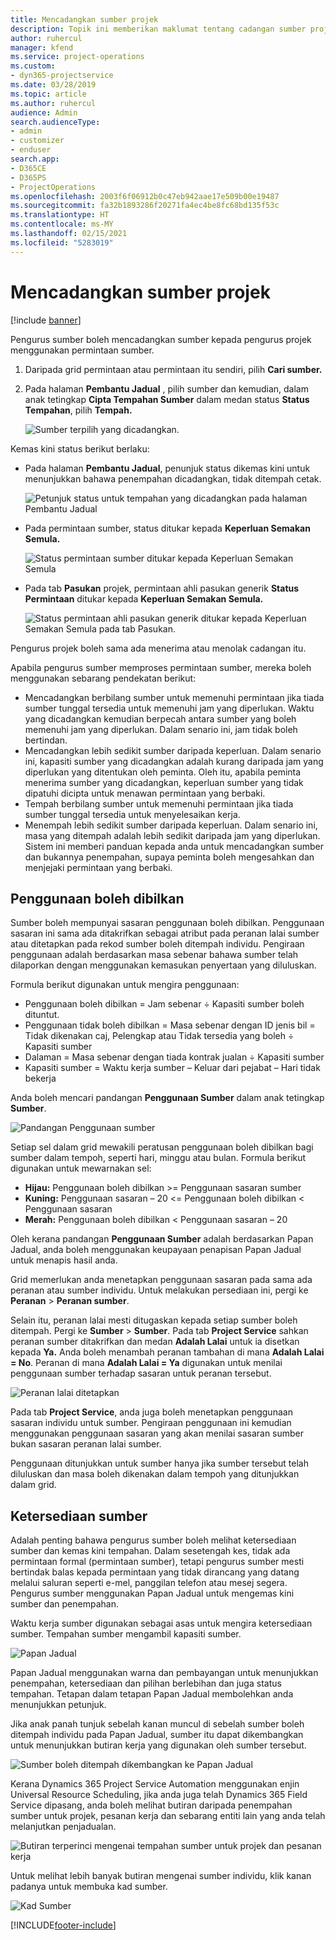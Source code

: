 ```yaml
---
title: Mencadangkan sumber projek
description: Topik ini memberikan maklumat tentang cadangan sumber projek.
author: ruhercul
manager: kfend
ms.service: project-operations
ms.custom:
- dyn365-projectservice
ms.date: 03/28/2019
ms.topic: article
ms.author: ruhercul
audience: Admin
search.audienceType:
- admin
- customizer
- enduser
search.app:
- D365CE
- D365PS
- ProjectOperations
ms.openlocfilehash: 2003f6f06912b0c47eb942aae17e509b00e19487
ms.sourcegitcommit: fa32b1893286f20271fa4ec4be8fc68bd135f53c
ms.translationtype: HT
ms.contentlocale: ms-MY
ms.lasthandoff: 02/15/2021
ms.locfileid: "5283019"
---
```

# <a name="propose-project-resources"></a>Mencadangkan sumber projek

[!include [banner](../includes/psa-now-project-operations.md)]

Pengurus sumber boleh mencadangkan sumber kepada pengurus projek menggunakan permintaan sumber.

1. Daripada grid permintaan atau permintaan itu sendiri, pilih **Cari sumber.**
2. Pada halaman **Pembantu Jadual** , pilih sumber dan kemudian, dalam anak tetingkap **Cipta Tempahan Sumber** dalam medan status **Status Tempahan**, pilih **Tempah.**

    ![Sumber terpilih yang dicadangkan.](media/Resource-Management-image62.png)

Kemas kini status berikut berlaku:

- Pada halaman **Pembantu Jadual**, penunjuk status dikemas kini untuk menunjukkan bahawa penempahan dicadangkan, tidak ditempah cetak.

    ![Petunjuk status untuk tempahan yang dicadangkan pada halaman Pembantu Jadual](media/Resource-Management-image63.png)

- Pada permintaan sumber, status ditukar kepada **Keperluan Semakan Semula.**

    ![Status permintaan sumber ditukar kepada Keperluan Semakan Semula](media/Resource-Management-image64.png)

- Pada tab **Pasukan** projek, permintaan ahli pasukan generik **Status Permintaan** ditukar kepada **Keperluan Semakan Semula.**

    ![Status permintaan ahli pasukan generik ditukar kepada Keperluan Semakan Semula pada tab Pasukan.](media/Resource-Management-image48.png)

Pengurus projek boleh sama ada menerima atau menolak cadangan itu.

Apabila pengurus sumber memproses permintaan sumber, mereka boleh menggunakan sebarang pendekatan berikut:

- Mencadangkan berbilang sumber untuk memenuhi permintaan jika tiada sumber tunggal tersedia untuk memenuhi jam yang diperlukan. Waktu yang dicadangkan kemudian berpecah antara sumber yang boleh memenuhi jam yang diperlukan. Dalam senario ini, jam tidak boleh bertindan.
- Mencadangkan lebih sedikit sumber daripada keperluan. Dalam senario ini, kapasiti sumber yang dicadangkan adalah kurang daripada jam yang diperlukan yang ditentukan oleh peminta. Oleh itu, apabila peminta menerima sumber yang dicadangkan, keperluan sumber yang tidak dipatuhi dicipta untuk menawan permintaan yang berbaki.
- Tempah berbilang sumber untuk memenuhi permintaan jika tiada sumber tunggal tersedia untuk menyelesaikan kerja.
- Menempah lebih sedikit sumber daripada keperluan. Dalam senario ini, masa yang ditempah adalah lebih sedikit daripada jam yang diperlukan. Sistem ini memberi panduan kepada anda untuk mencadangkan sumber dan bukannya penempahan, supaya peminta boleh mengesahkan dan menjejaki permintaan yang berbaki.

## <a name="billable-utilization"></a>Penggunaan boleh dibilkan

Sumber boleh mempunyai sasaran penggunaan boleh dibilkan. Penggunaan sasaran ini sama ada ditakrifkan sebagai atribut pada peranan lalai sumber atau ditetapkan pada rekod sumber boleh ditempah individu. Pengiraan penggunaan adalah berdasarkan masa sebenar bahawa sumber telah dilaporkan dengan menggunakan kemasukan penyertaan yang diluluskan.

Formula berikut digunakan untuk mengira penggunaan:

- Penggunaan boleh dibilkan = Jam sebenar ÷ Kapasiti sumber boleh dituntut.
- Penggunaan tidak boleh dibilkan = Masa sebenar dengan ID jenis bil = Tidak dikenakan caj, Pelengkap atau Tidak tersedia yang boleh ÷ Kapasiti sumber
- Dalaman = Masa sebenar dengan tiada kontrak jualan ÷ Kapasiti sumber
- Kapasiti sumber = Waktu kerja sumber – Keluar dari pejabat – Hari tidak bekerja

Anda boleh mencari pandangan **Penggunaan Sumber** dalam anak tetingkap **Sumber**.

![Pandangan Penggunaan sumber](media/Resource-Management-image65.png)

Setiap sel dalam grid mewakili peratusan penggunaan boleh dibilkan bagi sumber dalam tempoh, seperti hari, minggu atau bulan. Formula berikut digunakan untuk mewarnakan sel:

- **Hijau:** Penggunaan boleh dibilkan \>= Penggunaan sasaran sumber
- **Kuning:** Penggunaan sasaran – 20 \<= Penggunaan boleh dibilkan \< Penggunaan sasaran
- **Merah:** Penggunaan boleh dibilkan \< Penggunaan sasaran – 20

Oleh kerana pandangan **Penggunaan Sumber** adalah berdasarkan Papan Jadual, anda boleh menggunakan keupayaan penapisan Papan Jadual untuk menapis hasil anda.

Grid memerlukan anda menetapkan penggunaan sasaran pada sama ada peranan atau sumber individu. Untuk melakukan persediaan ini, pergi ke **Peranan** \> **Peranan sumber**.

Selain itu, peranan lalai mesti ditugaskan kepada setiap sumber boleh ditempah. Pergi ke **Sumber** \> **Sumber**. Pada tab **Project Service** sahkan peranan sumber ditakrifkan dan medan **Adalah Lalai** untuk ia disetkan kepada **Ya.** Anda boleh menambah peranan tambahan di mana **Adalah Lalai = No**. Peranan di mana **Adalah Lalai = Ya** digunakan untuk menilai penggunaan sumber terhadap sasaran untuk peranan tersebut.

![Peranan lalai ditetapkan](media/Resource-Management-image67.png)

Pada tab **Project Service**, anda juga boleh menetapkan penggunaan sasaran individu untuk sumber. Pengiraan penggunaan ini kemudian menggunakan penggunaan sasaran yang akan menilai sasaran sumber bukan sasaran peranan lalai sumber.

Penggunaan ditunjukkan untuk sumber hanya jika sumber tersebut telah diluluskan dan masa boleh dikenakan dalam tempoh yang ditunjukkan dalam grid.

## <a name="resource-availability"></a>Ketersediaan sumber

Adalah penting bahawa pengurus sumber boleh melihat ketersediaan sumber dan kemas kini tempahan. Dalam sesetengah kes, tidak ada permintaan formal (permintaan sumber), tetapi pengurus sumber mesti bertindak balas kepada permintaan yang tidak dirancang yang datang melalui saluran seperti e-mel, panggilan telefon atau mesej segera. Pengurus sumber menggunakan Papan Jadual untuk mengemas kini sumber dan penempahan.

Waktu kerja sumber digunakan sebagai asas untuk mengira ketersediaan sumber. Tempahan sumber mengambil kapasiti sumber.

![Papan Jadual](media/Resource-Management-image68.png)

Papan Jadual menggunakan warna dan pembayangan untuk menunjukkan penempahan, ketersediaan dan pilihan berlebihan dan juga status tempahan. Tetapan dalam tetapan Papan Jadual membolehkan anda menunjukkan petunjuk.

Jika anak panah tunjuk sebelah kanan muncul di sebelah sumber boleh ditempah individu pada Papan Jadual, sumber itu dapat dikembangkan untuk menunjukkan butiran kerja yang digunakan oleh sumber tersebut.

![Sumber boleh ditempah dikembangkan ke Papan Jadual](media/Resource-Management-image69.png)

Kerana Dynamics 365 Project Service Automation menggunakan enjin Universal Resource Scheduling, jika anda juga telah Dynamics 365 Field Service dipasang, anda boleh melihat butiran daripada penempahan sumber untuk projek, pesanan kerja dan sebarang entiti lain yang anda telah melanjutkan penjadualan.

![Butiran terperinci mengenai tempahan sumber untuk projek dan pesanan kerja](media/Resource-Management-image70.png)

Untuk melihat lebih banyak butiran mengenai sumber individu, klik kanan padanya untuk membuka kad sumber.

![Kad Sumber](media/Resource-Management-image71.png)


[!INCLUDE[footer-include](../includes/footer-banner.md)]